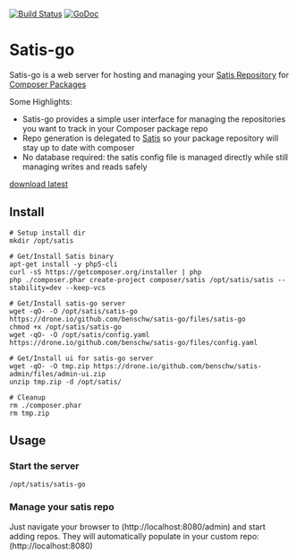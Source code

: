 [![Build Status](https://drone.io/github.com/benschw/satis-go/status.png)](https://drone.io/github.com/benschw/satis-go/latest)
[![GoDoc](http://godoc.org/github.com/benschw/satis-go?status.png)](http://godoc.org/github.com/benschw/satis-go)


# Satis-go

Satis-go is a web server for hosting and managing your [Satis Repository](https://github.com/composer/satis) for [Composer Packages](https://getcomposer.org/)

Some Highlights:
* Satis-go provides a simple user interface for managing the repositories you want to track in your Composer package repo
* Repo generation is delegated to [Satis](https://github.com/composer/satis) so your package repository will stay up to date with composer
* No database required: the satis config file is managed directly while still managing writes and reads safely

[download latest](https://drone.io/github.com/benschw/satis-go/files/satis-go)


## Install
	
	# Setup install dir
	mkdir /opt/satis

	# Get/Install Satis binary
	apt-get install -y php5-cli
	curl -sS https://getcomposer.org/installer | php
	php ./composer.phar create-project composer/satis /opt/satis/satis --stability=dev --keep-vcs

	# Get/Install satis-go server
	wget -qO- -O /opt/satis/satis-go https://drone.io/github.com/benschw/satis-go/files/satis-go 
	chmod +x /opt/satis/satis-go
	wget -qO- -O /opt/satis/config.yaml https://drone.io/github.com/benschw/satis-go/files/config.yaml

	# Get/Install ui for satis-go server
	wget -qO- -O tmp.zip https://drone.io/github.com/benschw/satis-admin/files/admin-ui.zip
	unzip tmp.zip -d /opt/satis/

	# Cleanup
	rm ./composer.phar
	rm tmp.zip


## Usage

### Start the server

	/opt/satis/satis-go

### Manage your satis repo

Just navigate your browser to (http://localhost:8080/admin) and start adding repos. They will automatically populate in your custom repo: (http://localhost:8080)
